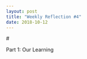 ```yaml
---
layout: post
title: "Weekly Reflection #4"
date: 2018-10-12
---
```


#<p> Part 1: Our Learning </p>
